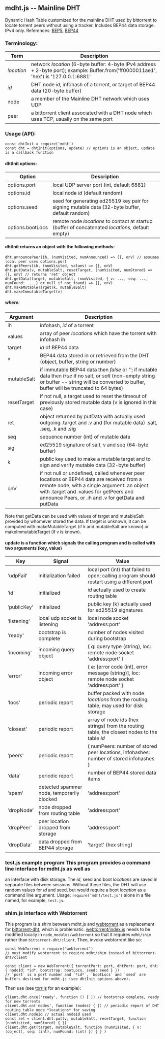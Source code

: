## mdht.js -- Mainline DHT

Dynamic Hash Table customized for the mainline DHT used by bittorrent to locate torrent peers without using a tracker.
Includes BEP44 data storage. IPv4 only. References: [BEP5](http://www.bittorrent.org/beps/bep_0005.html), [BEP44](http://www.bittorrent.org/beps/bep_0044.html)

### Terminology:

Term | Description
-----|------------
*location* | network *location* (6-byte buffer: 4-byte IPv4 address + 2-byte port); example: Buffer.from('ff0000011ae1', 'hex') is '127.0.0.1:6881'
*id* | DHT node *id*, infohash of a torrent, or target of BEP44 data (20-byte buffer)
node | a member of the Mainline DHT network which uses UDP
peer | a bittorrent client associated with a DHT node which uses TCP, usually on the same port

### Usage (API):
```
const dhtInit = require('mdht')
const dht = dhtInit(options, update) // options is an object, update is a callback function
```
#### dhtInit options:

Option | Description
-------|------------
options.port | local UDP server port (int, default 6881)
options.id | local node *id* (default random)
options.seed | seed for generating ed25519 key pair for signing mutable data (32-byte buffer, default random)
options.bootLocs | remote node *locations* to contact at startup (buffer of concatenated *locations*, default empty)

#### dhtInit returns an object with the following methods:
```
dht.announcePeer(ih, (numVisited, numAnnounced) => {}, onV) // assumes local peer uses options.port
dht.getPeers(ih, (numVisited, values) => {}, onV)
dht.putData(v, mutableSalt, resetTarget, (numVisited, numStored) => {}, onV) // returns 'ret' object
dht.getData(target, mutableSalt, (numVisited, { v: ..., seq: ..., numFound: ... } or null if not found) => {}, onV)
dht.makeMutableTarget(k, mutableSalt)
dht.makeImmutableTarget(v)
```
##### where:

Argument | Description
---------|------------
ih | infohash, *id* of a torrent
values | array of peer *locations* which have the torrent with infohash ih
target | *id* of BEP44 data
v | BEP44 data stored in or retrieved from the DHT (object, buffer, string or number)
mutableSalt | if immutable BEP44 data then *false* or *''*; if mutable data then *true* if no salt, or *salt* (non-empty string or buffer -- string will be converted to buffer, buffer will be truncated to 64 bytes)
resetTarget | if not null, a target used to reset the timeout of previously stored mutable data (v is ignored in this case)
ret | object returned by putData with actually used outgoing .target and .v and (for mutable data) .salt, .seq, .k and .sig
seq | sequence number (int) of mutable data
sig | ed25519 signature of salt, v and seq (64-byte buffer)
k | public key used to make a mutable target and to sign and verify mutable data (32-byte buffer)
onV | if not null or undefined, called whenever peer locations or BEP44 data are received from a remote node, with a single argument: an object with .target and .values for getPeers and announce Peers, or .ih and .v for getData and putData

Note that getData can be used with values of target and mutableSalt provided by whomever stored the data. If target is unknown, it can be computed with makeMutableTarget (if k and mutableSalt are known) or makeImmutableTarget (if v is known).

#### update is a function which signals the calling program and is called with two arguments (key, value)

Key | Signal | Value
----|--------|------
'udpFail' | initialization failed | local port (int) that failed to open; calling program should restart using a different port
'id' | initialized | *id* actually used to create routing table
'publicKey' | initialized | public key (k) actually used for ed25519 signatures
'listening' | local udp socket is listening | local node socket 'address:port'
'ready' | bootstrap is complete | number of nodes visited during bootstrap
'incoming' | incoming query object | { q: query type (string), loc: remote node socket 'address:port' }
'error' | incoming error object | { e: [error code (int), error message (string)], loc: remote node socket 'address:port' }
'locs' | periodic report | buffer packed with node *locations* from the routing table; may used for disk storage
'closest' | periodic report | array of node ids (hex strings) from the routing table, the closest nodes to the table *id*
'peers' | periodic report | { numPeers: number of stored peer locations, infohashes: number of stored infohashes }
'data' | periodic report | number of BEP44 stored data items
'spam' | detected spammer node, temporarily blocked| 'address:port'
'dropNode' | node dropped from routing table | 'address:port'
'dropPeer' | peer location dropped from storage | 'address:port'
'dropData' | data dropped from BEP44 storage | 'target' (hex string)

### test.js example program This program provides a command line interface for mdht.js as well as
an interface with disk storage. The *id*, seed and boot *locations* are saved in separate files
between sessions. Without these files, the DHT will use random values for *id* and seed, but would
require a boot *location* as a command line argument. Usage: `require('mdht/test.js')` alone in a
file named, for example, `test.js`.

### shim.js interface with Webtorrent
This program is a shim between mdht.js and [webtorrent](https://github.com/webtorrent/webtorrent)
as a replacement for [bittorrent-dht](https://github.com/webtorrent/bittorrent-dht), which is problematic.
[webtorrent/index.js](https://github.com/webtorrent/webtorrent/blob/master/index.js) needs to be modified locally
in `node_modules/webtorrent` so that it requires `mdht/shim` rather than `bittorrent-dht/client`. Then, invoke webtorrent like so:
```
const WebTorrent = require('webtorrent')
// must modify webtorrent to require mdht/shim instead of bittorrent-dht/client

const client = new WebTorrent({ torrentPort: port, dhtPort: port, dht: { nodeId: *id*, bootstrap: bootLocs, seed: seed } })
// `port` is a port number and `*id*`, `bootLocs` and `seed` are buffers destined for mdht.js (see dhtInit options above).
```

Then use (see [torr.js](https://github.com/metamystical/torr) for an example):
```
client.dht.once('ready', function () { )) // bootstrap complete, ready for new torrents
client.dht.on('nodes', function (nodes) { }) // periodic report of DHT routing table node *locations* for saving
client.dht.nodeId // actual nodeId used
const ret = client.dht.put(v, mutableSalt, resetTarget, function (numVisited, numStored) { })
client.dht.get(target, mutableSalt, function (numVisited, { v: (object), seq: (int), numFound: (int) }) { } )
```
